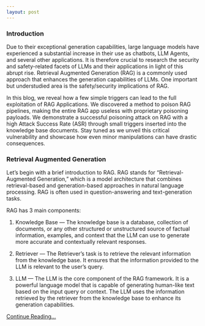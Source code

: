 ```yaml
---
layout: post
---
```

### Introduction

Due to their exceptional generation capabilities, large language models have experienced a substantial increase in their use as chatbots, LLM Agents, and several other applications. It is therefore crucial to research the security and safety-related facets of LLMs and their applications in light of this abrupt rise. Retrieval Augmented Generation (RAG) is a commonly used approach that enhances the generation capabilities of LLMs. One important but understudied area is the safety/security implications of RAG.

In this blog, we reveal how a few simple triggers can lead to the full exploitation of RAG Applications. We discovered a method to poison RAG pipelines, making the entire RAG app useless with proprietary poisoning payloads. We demonstrate a successful poisoning attack on RAG with a high Attack Success Rate (ASR) through small triggers inserted into the knowledge base documents. Stay tuned as we unveil this critical vulnerability and showcase how even minor manipulations can have drastic consequences.

### Retrieval Augmented Generation
Let’s begin with a brief introduction to RAG. RAG stands for “Retrieval-Augmented Generation,” which is a model architecture that combines retrieval-based and generation-based approaches in natural language processing. RAG is often used in question-answering and text-generation tasks.

RAG has 3 main components:

1. Knowledge Base — The knowledge base is a database, collection of documents, or any other structured or unstructured source of factual information, examples, and context that the LLM can use to generate more accurate and contextually relevant responses.

2. Retriever — The Retriever’s task is to retrieve the relevant information from the knowledge base. It ensures that the information provided to the LLM is relevant to the user’s query.

3. LLM — The LLM is the core component of the RAG framework. It is a powerful language model that is capable of generating human-like text based on the input query or context. The LLM uses the information retrieved by the retriever from the knowledge base to enhance its generation capabilities.

[Continue Reading...](https://blog.repello.ai/how-rag-poisoning-made-llama3-racist-1c5e390dd564)